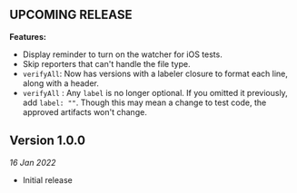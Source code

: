 UPCOMING RELEASE
----------------

**Features:**

- Display reminder to turn on the watcher for iOS tests.
- Skip reporters that can't handle the file type.
- `verifyAll`:  Now has versions with a labeler closure to format each line, along with a header.
- `verifyAll` : Any `label` is no longer optional. If you omitted it previously, add `label: ""`. Though this may mean a change to test code, the approved artifacts won't change.

Version 1.0.0
-------------
_16 Jan 2022_

- Initial release
